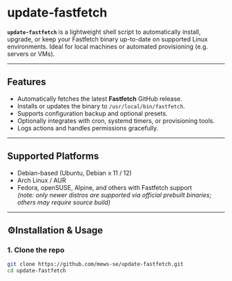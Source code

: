 # update‑fastfetch

**`update‑fastfetch`** is a lightweight shell script to automatically install, upgrade, or keep your Fastfetch binary up-to-date on supported Linux environments. Ideal for local machines or automated provisioning (e.g. servers or VMs).

---

## Features

- Automatically fetches the latest **Fastfetch** GitHub release.
- Installs or updates the binary to `/usr/local/bin/fastfetch`.
- Supports configuration backup and optional presets.
- Optionally integrates with cron, systemd timers, or provisioning tools.
- Logs actions and handles permissions gracefully.

---

## Supported Platforms

- Debian-based (Ubuntu, Debian ≥ 11 / 12)
- Arch Linux / AUR
- Fedora, openSUSE, Alpine, and others with Fastfetch support  
  *(note: only newer distros are supported via official prebuilt binaries; others may require source build)*

---

## ⚙Installation & Usage

### 1. Clone the repo

```bash
git clone https://github.com/mews-se/update-fastfetch.git
cd update-fastfetch
